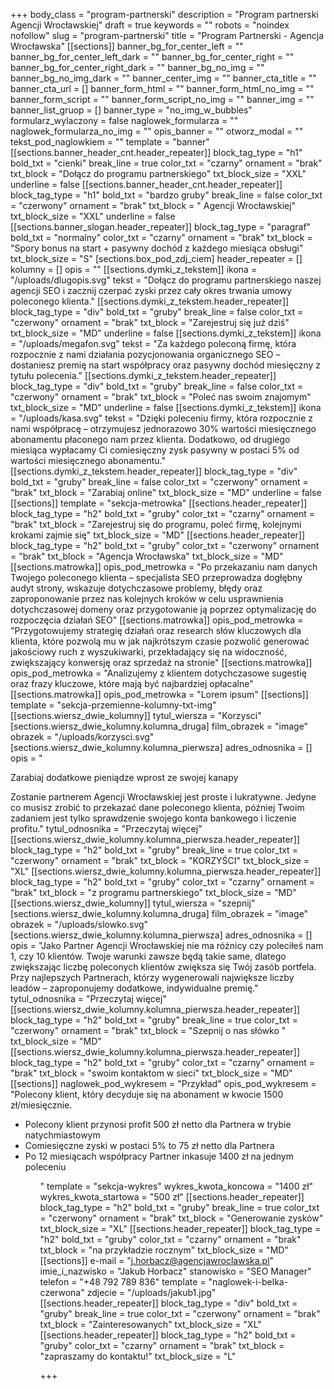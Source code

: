 +++
body_class = "program-partnerski"
description = "Program partnerski Agencji Wrocławskiej"
draft = true
keywords = ""
robots = "noindex nofollow"
slug = "program-partnerski"
title = "Program Partnerski - Agencja Wrocławska"
[[sections]]
banner_bg_for_center_left = ""
banner_bg_for_center_left_dark = ""
banner_bg_for_center_right = ""
banner_bg_for_center_right_dark = ""
banner_bg_no_img = ""
banner_bg_no_img_dark = ""
banner_center_img = ""
banner_cta_title = ""
banner_cta_url = []
banner_form_html = ""
banner_form_html_no_img = ""
banner_form_script = ""
banner_form_script_no_img = ""
banner_img = ""
banner_list_gruop = []
banner_type = "no_img_w_bubbles"
formularz_wylaczony = false
naglowek_formularza = ""
naglowek_formularza_no_img = ""
opis_banner = ""
otworz_modal = ""
tekst_pod_naglowkiem = ""
template = "banner"
[[sections.banner_header_cnt.header_repeater]]
block_tag_type = "h1"
bold_txt = "cienki"
break_line = true
color_txt = "czarny"
ornament = "brak"
txt_block = "Dołącz do programu partnerskiego"
txt_block_size = "XXL"
underline = false
[[sections.banner_header_cnt.header_repeater]]
block_tag_type = "h1"
bold_txt = "bardzo gruby"
break_line = false
color_txt = "czerwony"
ornament = "brak"
txt_block = " Agencji Wrocławskiej"
txt_block_size = "XXL"
underline = false
[[sections.banner_slogan.header_repeater]]
block_tag_type = "paragraf"
bold_txt = "normalny"
color_txt = "czarny"
ornament = "brak"
txt_block = "Spory bonus na start + pasywny dochód z każdego miesiąca obsługi"
txt_block_size = "S"
[sections.box_pod_zdj_ciem]
header_repeater = []
kolumny = []
opis = ""
[[sections.dymki_z_tekstem]]
ikona = "/uploads/dlugopis.svg"
tekst = "Dołącz do programu partnerskiego naszej agencji SEO i zacznij czerpać zyski przez cały okres trwania umowy poleconego klienta."
[[sections.dymki_z_tekstem.header_repeater]]
block_tag_type = "div"
bold_txt = "gruby"
break_line = false
color_txt = "czerwony"
ornament = "brak"
txt_block = "Zarejestruj się już dziś"
txt_block_size = "MD"
underline = false
[[sections.dymki_z_tekstem]]
ikona = "/uploads/megafon.svg"
tekst = "Za każdego poleconą firmę, która rozpocznie z nami działania pozycjonowania organicznego SEO – dostaniesz premię na start współpracy oraz pasywny dochód miesięczny z tytułu polecenia."
[[sections.dymki_z_tekstem.header_repeater]]
block_tag_type = "div"
bold_txt = "gruby"
break_line = false
color_txt = "czerwony"
ornament = "brak"
txt_block = "Poleć nas swoim znajomym"
txt_block_size = "MD"
underline = false
[[sections.dymki_z_tekstem]]
ikona = "/uploads/kasa.svg"
tekst = "Dzięki poleceniu firmy, która rozpocznie z nami współpracę – otrzymujesz jednorazowo 30% wartości miesięcznego abonamentu płaconego nam przez klienta. Dodatkowo, od drugiego miesiąca wypłacamy Ci comiesięczny zysk pasywny w postaci 5% od wartości miesięcznego abonamentu."
[[sections.dymki_z_tekstem.header_repeater]]
block_tag_type = "div"
bold_txt = "gruby"
break_line = false
color_txt = "czerwony"
ornament = "brak"
txt_block = "Zarabiaj online"
txt_block_size = "MD"
underline = false
[[sections]]
template = "sekcja-metrowka"
[[sections.header_repeater]]
block_tag_type = "h2"
bold_txt = "gruby"
color_txt = "czarny"
ornament = "brak"
txt_block = "Zarejestruj się do programu, poleć firmę, kolejnymi krokami zajmie się"
txt_block_size = "MD"
[[sections.header_repeater]]
block_tag_type = "h2"
bold_txt = "gruby"
color_txt = "czerwony"
ornament = "brak"
txt_block = "Agencja Wrocławska"
txt_block_size = "MD"
[[sections.matrowka]]
opis_pod_metrowka = "Po przekazaniu nam danych Twojego poleconego klienta – specjalista SEO przeprowadza dogłębny audyt strony, wskazuje dotychczasowe problemy, błędy oraz zaproponowanie przez nas kolejnych kroków w celu usprawnienia dotychczasowej domeny oraz przygotowanie ją poprzez optymalizację do rozpoczęcia działań SEO"
[[sections.matrowka]]
opis_pod_metrowka = "Przygotowujemy strategię działań oraz research słów kluczowych dla klienta, które pozwolą mu w jak najkrótszym czasie pozwolić generować jakościowy ruch z wyszukiwarki, przekładający się na widoczność, zwiększający konwersję oraz sprzedaż na stronie"
[[sections.matrowka]]
opis_pod_metrowka = "Analizujemy z klientem dotychczasowe sugestię oraz frazy kluczowe, które mają być najbardziej opłacalne"
[[sections.matrowka]]
opis_pod_metrowka = "Lorem ipsum"
[[sections]]
template = "sekcja-przemienne-kolumny-txt-img"
[[sections.wiersz_dwie_kolumny]]
tytul_wiersza = "Korzysci"
[sections.wiersz_dwie_kolumny.kolumna_druga]
film_obrazek = "image"
obrazek = "/uploads/korzysci.svg"
[sections.wiersz_dwie_kolumny.kolumna_pierwsza]
adres_odnosnika = []
opis = "<p class='txt-MD f-w700'><span class='txt-break txt-red'>Zarabiaj dodatkowe pieniądze</span> wprost ze swojej kanapy</p>Zostanie partnerem Agencji Wrocławskiej jest proste i lukratywne. Jedyne co musisz zrobić to przekazać dane poleconego klienta, później Twoim zadaniem jest tylko sprawdzenie swojego konta bankowego i liczenie profitu."
tytul_odnosnika = "Przeczytaj więcej"
[[sections.wiersz_dwie_kolumny.kolumna_pierwsza.header_repeater]]
block_tag_type = "h2"
bold_txt = "gruby"
break_line = true
color_txt = "czerwony"
ornament = "brak"
txt_block = "KORZYŚCI"
txt_block_size = "XL"
[[sections.wiersz_dwie_kolumny.kolumna_pierwsza.header_repeater]]
block_tag_type = "h2"
bold_txt = "gruby"
color_txt = "czarny"
ornament = "brak"
txt_block = "z programu partnerskiego"
txt_block_size = "MD"
[[sections.wiersz_dwie_kolumny]]
tytul_wiersza = "szepnij"
[sections.wiersz_dwie_kolumny.kolumna_druga]
film_obrazek = "image"
obrazek = "/uploads/slowko.svg"
[sections.wiersz_dwie_kolumny.kolumna_pierwsza]
adres_odnosnika = []
opis = "Jako Partner Agencji Wrocławskiej nie ma różnicy czy poleciłeś nam 1, czy 10 klientów. Twoje warunki zawsze będą takie same, dlatego zwiększając liczbę poleconych klientów zwiększa się Twój zasób portfela. Przy najlepszych Partnerach, którzy wygenerowali największe liczby leadów – zaproponujemy dodatkowe, indywidualne premię."
tytul_odnosnika = "Przeczytaj więcej"
[[sections.wiersz_dwie_kolumny.kolumna_pierwsza.header_repeater]]
block_tag_type = "h2"
bold_txt = "gruby"
break_line = true
color_txt = "czerwony"
ornament = "brak"
txt_block = "Szepnij o nas słówko "
txt_block_size = "MD"
[[sections.wiersz_dwie_kolumny.kolumna_pierwsza.header_repeater]]
block_tag_type = "h2"
bold_txt = "gruby"
color_txt = "czarny"
ornament = "brak"
txt_block = "swoim kontaktom w sieci"
txt_block_size = "MD"
[[sections]]
naglowek_pod_wykresem = "Przykład"
opis_pod_wykresem = "Polecony klient, który decyduje się na abonament w kwocie 1500 zł/miesięcznie.<ul><li> Polecony klient przynosi profit 500 zł netto dla Partnera w trybie natychmiastowym</li><li>Comiesięczne zyski w postaci 5% to 75 zł netto dla Partnera</li><li>Po 12 miesiącach współpracy Partner inkasuje 1400 zł na jednym poleceniu</li><ul>"
template = "sekcja-wykres"
wykres_kwota_koncowa = "1400 zł"
wykres_kwota_startowa = "500 zł"
[[sections.header_repeater]]
block_tag_type = "h2"
bold_txt = "gruby"
break_line = true
color_txt = "czerwony"
ornament = "brak"
txt_block = "Generowanie zysków"
txt_block_size = "XL"
[[sections.header_repeater]]
block_tag_type = "h2"
bold_txt = "gruby"
color_txt = "czarny"
ornament = "brak"
txt_block = "na przykładzie rocznym"
txt_block_size = "MD"
[[sections]]
e-mail = "j.horbacz@agencjawroclawska.pl"
imie_i_nazwisko = "Jakub Horbacz"
stanowisko = "SEO Manager"
telefon = "+48 792 789 836"
template = "naglowek-i-belka-czerwona"
zdjecie = "/uploads/jakub1.jpg"
[[sections.header_repeater]]
block_tag_type = "div"
bold_txt = "gruby"
break_line = true
color_txt = "czerwony"
ornament = "brak"
txt_block = "Zainteresowanych"
txt_block_size = "XL"
[[sections.header_repeater]]
block_tag_type = "h2"
bold_txt = "gruby"
color_txt = "czarny"
ornament = "brak"
txt_block = "zapraszamy do kontaktu!"
txt_block_size = "L"

+++
